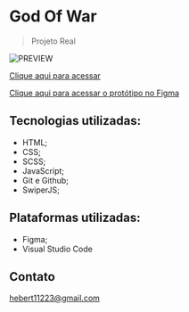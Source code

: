 # God Of War

> Projeto Real

![PREVIEW](../GoW/assets/preview.png)

[Clique aqui para acessar](https://herbertribeiro19.github.io/GoW)

[Clique aqui para acessar o protótipo no Figma](https://www.figma.com/file/BPHOdrrzDnuvKPurADmIsW/Codeboost---God-of-War-Ragnarok?t=KCFQu1t9xHo5zPi8-6)

## Tecnologias utilizadas:
- HTML;
- CSS;
- SCSS;
- JavaScript;
- Git e Github;
- SwiperJS;

## Plataformas utilizadas:
- Figma;
- Visual Studio Code

## Contato
hebert11223@gmail.com
